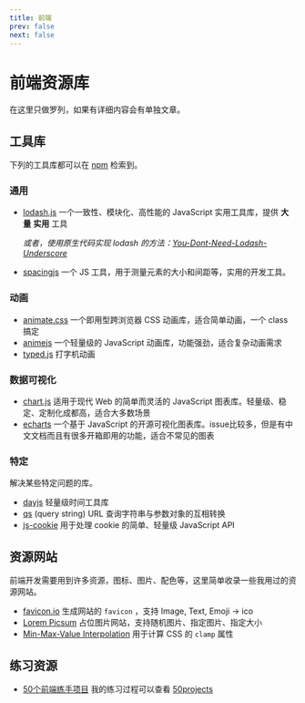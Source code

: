 ```yaml
---
title: 前端
prev: false
next: false
---
```


# 前端资源库

在这里只做罗列，如果有详细内容会有单独文章。

## 工具库

下列的工具库都可以在 [npm](https://www.npmjs.com/) 检索到。

### 通用

- [lodash.js](https://lodash.com/) 一个一致性、模块化、高性能的 JavaScript 实用工具库，提供 **大量** **实用** 工具

    *或者，使用原生代码实现 lodash 的方法：[You-Dont-Need-Lodash-Underscore](https://github.com/you-dont-need/You-Dont-Need-Lodash-Underscore)*

- [spacingjs](https://spacingjs.com/) 一个 JS 工具，用于测量元素的大小和间距等，实用的开发工具。

### 动画

- [animate.css](https://animate.style/) 一个即用型跨浏览器 CSS 动画库，适合简单动画，一个 class 搞定
- [animejs](https://animejs.com/) 一个轻量级的 JavaScript 动画库，功能强劲，适合复杂动画需求
- [typed.js](https://mattboldt.github.io/typed.js/) 打字机动画

### 数据可视化

- [chart.js](https://www.chartjs.org/) 适用于现代 Web 的简单而灵活的 JavaScript 图表库。轻量级、稳定、定制化成都高，适合大多数场景
- [echarts](https://echarts.apache.org/zh/index.html) 一个基于 JavaScript 的开源可视化图表库。issue比较多，但是有中文文档而且有很多开箱即用的功能，适合不常见的图表

### 特定

解决某些特定问题的库。

- [dayjs](https://day.js.org/) 轻量级时间工具库
- [qs](https://github.com/ljharb/qs#readme) (query string) URL 查询字符串与参数对象的互相转换
- [js-cookie](https://github.com/js-cookie/js-cookie#readme) 用于处理 cookie 的简单、轻量级 JavaScript API

## 资源网站

前端开发需要用到许多资源，图标、图片、配色等，这里简单收录一些我用过的资源网站。

- [favicon.io](https://favicon.io/) 生成网站的 `favicon` ，支持 Image, Text, Emoji -> ico
- [Lorem Picsum](https://picsum.photos/) 占位图片网站，支持随机图片、指定图片、指定大小
- [Min-Max-Value Interpolation](https://min-max-calculator.9elements.com/) 用于计算 CSS 的 `clamp` 属性

## 练习资源

- [50个前端练手项目](https://github.com/bradtraversy/50projects50days) 我的练习过程可以查看 [50projects](/articles/50projects50days/)
